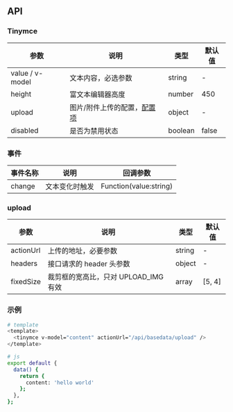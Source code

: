 ## API

### Tinymce

| 参数            | 说明                                   | 类型    | 默认值 |
| --------------- | -------------------------------------- | ------- | ------ |
| value / v-model | 文本内容，必选参数                     | string  | -      |
| height          | 富文本编辑器高度                       | number  | 450    |
| upload          | 图片/附件上传的配置，[配置项](#upload) | object  | -      |
| disabled        | 是否为禁用状态                         | boolean | false  |

### 事件

| 事件名称 | 说明           | 回调参数               |
| -------- | -------------- | ---------------------- |
| change   | 文本变化时触发 | Function(value:string) |

### upload

| 参数      | 说明                                 | 类型   | 默认值 |
| --------- | ------------------------------------ | ------ | ------ |
| actionUrl | 上传的地址，必要参数                 | string | -      |
| headers   | 接口请求的 header 头参数             | object | -      |
| fixedSize | 裁剪框的宽高比，只对 UPLOAD_IMG 有效 | array  | [5, 4] |

### 示例

```bash
# template
<template>
  <tinymce v-model="content" actionUrl="/api/basedata/upload" />
</template>

# js
export default {
  data() {
    return {
      content: 'hello world'
    };
  },
};
```
